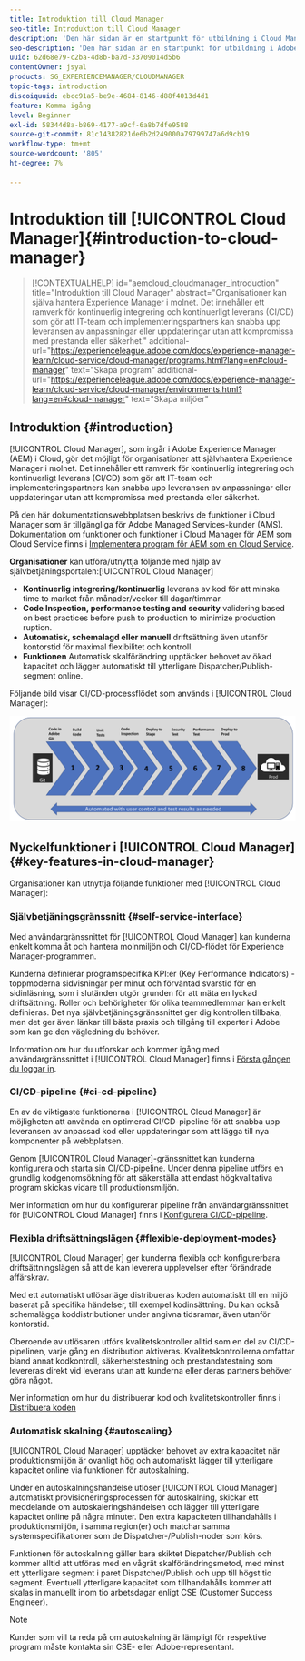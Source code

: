 ```yaml
---
title: Introduktion till Cloud Manager
seo-title: Introduktion till Cloud Manager
description: 'Den här sidan är en startpunkt för utbildning i Cloud Manager. '
seo-description: 'Den här sidan är en startpunkt för utbildning i Adobe AEM Cloud Manager och visar på fördelarna och de viktigaste funktionerna. '
uuid: 62d68e79-c2ba-4d8b-ba7d-33709014d5b6
contentOwner: jsyal
products: SG_EXPERIENCEMANAGER/CLOUDMANAGER
topic-tags: introduction
discoiquuid: ebcc91a5-be9e-4684-8146-d88f4013d4d1
feature: Komma igång
level: Beginner
exl-id: 58344d8a-b869-4177-a9cf-6a8b7dfe9588
source-git-commit: 81c14382821de6b2d249000a79799747a6d9cb19
workflow-type: tm+mt
source-wordcount: '805'
ht-degree: 7%

---
```


# Introduktion till [!UICONTROL Cloud Manager]{#introduction-to-cloud-manager}

>[!CONTEXTUALHELP]
>id="aemcloud_cloudmanager_introduction"
>title="Introduktion till Cloud Manager"
>abstract="Organisationer kan själva hantera Experience Manager i molnet. Det innehåller ett ramverk för kontinuerlig integrering och kontinuerligt leverans (CI/CD) som gör att IT-team och implementeringspartners kan snabba upp leveransen av anpassningar eller uppdateringar utan att kompromissa med prestanda eller säkerhet."
>additional-url="https://experienceleague.adobe.com/docs/experience-manager-learn/cloud-service/cloud-manager/programs.html?lang=en#cloud-manager" text="Skapa program"
>additional-url="https://experienceleague.adobe.com/docs/experience-manager-learn/cloud-service/cloud-manager/environments.html?lang=en#cloud-manager" text="Skapa miljöer"

## Introduktion {#introduction}

[!UICONTROL Cloud Manager], som ingår i Adobe Experience Manager (AEM) i Cloud, gör det möjligt för organisationer att självhantera Experience Manager i molnet. Det innehåller ett ramverk för kontinuerlig integrering och kontinuerligt leverans (CI/CD) som gör att IT-team och implementeringspartners kan snabba upp leveransen av anpassningar eller uppdateringar utan att kompromissa med prestanda eller säkerhet.

På den här dokumentationswebbplatsen beskrivs de funktioner i Cloud Manager som är tillgängliga för Adobe Managed Services-kunder (AMS). Dokumentation om funktioner och funktioner i Cloud Manager för AEM som Cloud Service finns i [Implementera program för AEM som en Cloud Service](https://experienceleague.adobe.com/docs/experience-manager-cloud-service/implementing/home.html?lang=en).

**Organisationer** kan utföra/utnyttja följande med hjälp av självbetjäningsportalen:[!UICONTROL Cloud Manager]

* **Kontinuerlig integrering/kontinuerlig** leverans av kod för att minska time to market från månader/veckor till dagar/timmar.
* **Code Inspection, performance testing and security** validering based on best practices before push to production to minimize production ruption.
* **Automatisk, schemalagd eller manuell** driftsättning även utanför kontorstid för maximal flexibilitet och kontroll.
* **Funktionen** Automatisk skalförändring upptäcker behovet av ökad kapacitet och lägger automatiskt till ytterligare Dispatcher/Publish-segment online.

Följande bild visar CI/CD-processflödet som används i [!UICONTROL Cloud Manager]:

![](assets/screen_shot_2018-05-12at73843pm.png)

## Nyckelfunktioner i [!UICONTROL Cloud Manager] {#key-features-in-cloud-manager}

Organisationer kan utnyttja följande funktioner med [!UICONTROL Cloud Manager]:

### Självbetjäningsgränssnitt {#self-service-interface}

Med användargränssnittet för [!UICONTROL Cloud Manager] kan kunderna enkelt komma åt och hantera molnmiljön och CI/CD-flödet för Experience Manager-programmen.

Kunderna definierar programspecifika KPI:er (Key Performance Indicators) - toppmoderna sidvisningar per minut och förväntad svarstid för en sidinläsning, som i slutänden utgör grunden för att mäta en lyckad driftsättning. Roller och behörigheter för olika teammedlemmar kan enkelt definieras. Det nya självbetjäningsgränssnittet ger dig kontrollen tillbaka, men det ger även länkar till bästa praxis och tillgång till experter i Adobe som kan ge den vägledning du behöver.

Information om hur du utforskar och kommer igång med användargränssnittet i [!UICONTROL Cloud Manager] finns i [Första gången du loggar in](https://helpx.adobe.com/experience-manager/cloud-manager/using/first-time-login.html).

### CI/CD-pipeline {#ci-cd-pipeline}

En av de viktigaste funktionerna i [!UICONTROL Cloud Manager] är möjligheten att använda en optimerad CI/CD-pipeline för att snabba upp leveransen av anpassad kod eller uppdateringar som att lägga till nya komponenter på webbplatsen.

Genom [!UICONTROL Cloud Manager]-gränssnittet kan kunderna konfigurera och starta sin CI/CD-pipeline. Under denna pipeline utförs en grundlig kodgenomsökning för att säkerställa att endast högkvalitativa program skickas vidare till produktionsmiljön.

Mer information om hur du konfigurerar pipeline från användargränssnittet för [!UICONTROL Cloud Manager] finns i [Konfigurera CI/CD-pipeline](https://helpx.adobe.com/experience-manager/cloud-manager/using/configuring-pipeline.html).

### Flexibla driftsättningslägen {#flexible-deployment-modes}

[!UICONTROL Cloud Manager] ger kunderna flexibla och konfigurerbara driftsättningslägen så att de kan leverera upplevelser efter förändrade affärskrav.

Med ett automatiskt utlösarläge distribueras koden automatiskt till en miljö baserat på specifika händelser, till exempel kodinsättning. Du kan också schemalägga koddistributioner under angivna tidsramar, även utanför kontorstid.

Oberoende av utlösaren utförs kvalitetskontroller alltid som en del av CI/CD-pipelinen, varje gång en distribution aktiveras. Kvalitetskontrollerna omfattar bland annat kodkontroll, säkerhetstestning och prestandatestning som levereras direkt vid leverans utan att kunderna eller deras partners behöver göra något.

Mer information om hur du distribuerar kod och kvalitetskontroller finns i [Distribuera koden](deploying-code.md)

### Automatisk skalning {#autoscaling}

[!UICONTROL Cloud Manager] upptäcker behovet av extra kapacitet när produktionsmiljön är ovanligt hög och automatiskt lägger till ytterligare kapacitet online via funktionen för autoskalning.

Under en autoskalningshändelse utlöser [!UICONTROL Cloud Manager] automatiskt provisioneringsprocessen för autoskalning, skickar ett meddelande om autoskaleringshändelsen och lägger till ytterligare kapacitet online på några minuter. Den extra kapaciteten tillhandahålls i produktionsmiljön, i samma region(er) och matchar samma systemspecifikationer som de Dispatcher-/Publish-noder som körs.

Funktionen för autoskalning gäller bara skiktet Dispatcher/Publish och kommer alltid att utföras med en vågrät skalförändringsmetod, med minst ett ytterligare segment i paret Dispatcher/Publish och upp till högst tio segment. Eventuell ytterligare kapacitet som tillhandahålls kommer att skalas in manuellt inom tio arbetsdagar enligt CSE (Customer Success Engineer).

>[!NOTE]
>Kunder som vill ta reda på om autoskalning är lämpligt för respektive program måste kontakta sin CSE- eller Adobe-representant.
